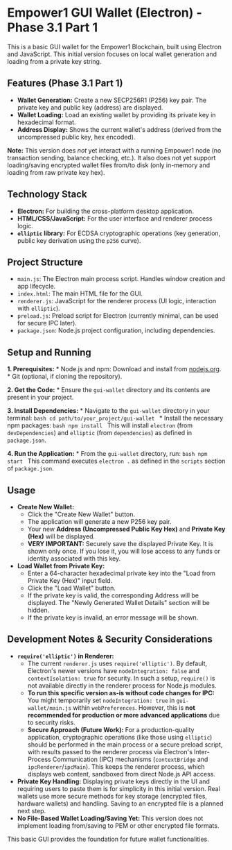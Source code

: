 # Empower1 GUI Wallet (Electron) - Phase 3.1 Part 1

This is a basic GUI wallet for the Empower1 Blockchain, built using Electron and JavaScript. This initial version focuses on local wallet generation and loading from a private key string.

## Features (Phase 3.1 Part 1)

*   **Wallet Generation:** Create a new SECP256R1 (P256) key pair. The private key and public key (address) are displayed.
*   **Wallet Loading:** Load an existing wallet by providing its private key in hexadecimal format.
*   **Address Display:** Shows the current wallet's address (derived from the uncompressed public key, hex encoded).

**Note:** This version does *not* yet interact with a running Empower1 node (no transaction sending, balance checking, etc.). It also does not yet support loading/saving encrypted wallet files from/to disk (only in-memory and loading from raw private key hex).

## Technology Stack

*   **Electron:** For building the cross-platform desktop application.
*   **HTML/CSS/JavaScript:** For the user interface and renderer process logic.
*   **`elliptic` library:** For ECDSA cryptographic operations (key generation, public key derivation using the `p256` curve).

## Project Structure

*   `main.js`: The Electron main process script. Handles window creation and app lifecycle.
*   `index.html`: The main HTML file for the GUI.
*   `renderer.js`: JavaScript for the renderer process (UI logic, interaction with `elliptic`).
*   `preload.js`: Preload script for Electron (currently minimal, can be used for secure IPC later).
*   `package.json`: Node.js project configuration, including dependencies.

## Setup and Running

**1. Prerequisites:**
    *   Node.js and npm: Download and install from [nodejs.org](https://nodejs.org/).
    *   Git (optional, if cloning the repository).

**2. Get the Code:**
    *   Ensure the `gui-wallet` directory and its contents are present in your project.

**3. Install Dependencies:**
    *   Navigate to the `gui-wallet` directory in your terminal:
        ```bash
        cd path/to/your_project/gui-wallet
        ```
    *   Install the necessary npm packages:
        ```bash
        npm install
        ```
        This will install `electron` (from `devDependencies`) and `elliptic` (from `dependencies`) as defined in `package.json`.

**4. Run the Application:**
    *   From the `gui-wallet` directory, run:
        ```bash
        npm start
        ```
        This command executes `electron .` as defined in the `scripts` section of `package.json`.

## Usage

*   **Create New Wallet:**
    *   Click the "Create New Wallet" button.
    *   The application will generate a new P256 key pair.
    *   Your new **Address (Uncompressed Public Key Hex)** and **Private Key (Hex)** will be displayed.
    *   **VERY IMPORTANT:** Securely save the displayed Private Key. It is shown only once. If you lose it, you will lose access to any funds or identity associated with this key.
*   **Load Wallet from Private Key:**
    *   Enter a 64-character hexadecimal private key into the "Load from Private Key (Hex)" input field.
    *   Click the "Load Wallet" button.
    *   If the private key is valid, the corresponding Address will be displayed. The "Newly Generated Wallet Details" section will be hidden.
    *   If the private key is invalid, an error message will be shown.

## Development Notes & Security Considerations

*   **`require('elliptic')` in Renderer:**
    *   The current `renderer.js` uses `require('elliptic')`. By default, Electron's newer versions have `nodeIntegration: false` and `contextIsolation: true` for security. In such a setup, `require()` is not available directly in the renderer process for Node.js modules.
    *   **To run this specific version as-is without code changes for IPC:** You might temporarily set `nodeIntegration: true` in `gui-wallet/main.js` within `webPreferences`. However, this is **not recommended for production or more advanced applications** due to security risks.
    *   **Secure Approach (Future Work):** For a production-quality application, cryptographic operations (like those using `elliptic`) should be performed in the main process or a secure preload script, with results passed to the renderer process via Electron's Inter-Process Communication (IPC) mechanisms (`contextBridge` and `ipcRenderer`/`ipcMain`). This keeps the renderer process, which displays web content, sandboxed from direct Node.js API access.
*   **Private Key Handling:** Displaying private keys directly in the UI and requiring users to paste them is for simplicity in this initial version. Real wallets use more secure methods for key storage (encrypted files, hardware wallets) and handling. Saving to an encrypted file is a planned next step.
*   **No File-Based Wallet Loading/Saving Yet:** This version does not implement loading from/saving to PEM or other encrypted file formats.

This basic GUI provides the foundation for future wallet functionalities.

